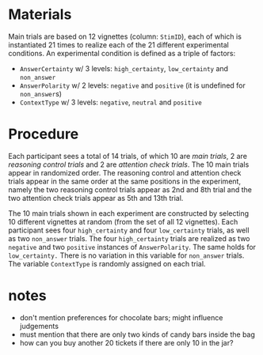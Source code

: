 # Materials

Main trials are based on 12 vignettes (column: `StimID`), each of which is instantiated 21 times to realize each of the 21 different experimental conditions.
An experimental condition is defined as a triple of factors: 
  + `AnswerCertainty` w/ 3 levels: `high_certainty`, `low_certainty` and `non_answer`
  + `AnswerPolarity` w/ 2 levels: `negative` and `positive` (it is undefined for `non_answer`s)
  + `ContextType` w/ 3 levels: `negative`, `neutral` and `positive`

# Procedure

Each participant sees a total of 14 trials, of which 10 are *main trials*, 2 are *reasoning control trials* and 2 are *attention check trials*. The 10 main trials appear in randomized order. The reasoning control and attention check trials appear in the same order at the same positions in the experiment, namely the two reasoning control trials appear as 2nd and 8th trial and the two attention check trials appear as 5th and 13th trial.
 
The 10 main trials shown in each experiment are constructed by selecting 10 different vignettes at random (from the set of all 12 vignettes). 
Each participant sees four `high_certainty` and four `low_certainty` trials, as well as two `non_answer` trials.
The four `high_certainty` trials are realized as two `negative` and two `positive` instances of `AnswerPolarity`.
The same holds for `low_certainty.` 
There is no variation in this variable for `non_answer` trials.
The variable `ContextType` is randomly assigned on each trial.

# notes
- don't mention preferences for chocolate bars; might influence judgements
- must mention that there are only two kinds of candy bars inside the bag
- how can you buy another 20 tickets if there are only 10 in the jar?

